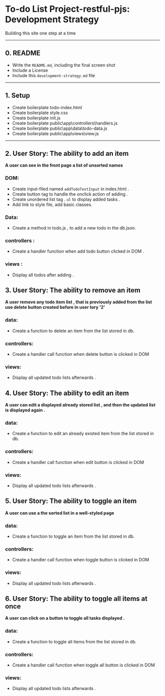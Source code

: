 # To-do List Project-restful-pjs: Development Strategy

Building this site one step at a time

---

## 0. README

- Write the `README.md`, including the final screen shot
- Include a License
- Include this `development-strategy.md` file

---

## 1. Setup

- Create boilerplate todo-index.html
- Create boilerplate style.css
- Create boilerplate init.js
- Create boilerplate public\app\controllers\handlers.js
- Create boilerplate public\app\data\todo-data.js
- Create boilerplate public\app\views\view.js

---

## 2. User Story: The ability to add an item

**A user can see in the front page a list of unsorted names**

### DOM:

- Create input-filed named `addTodoTextInput` in index.html .
- Create button tag to handle the onclick action of adding .
- Create unordered list tag . `ul` to display added tasks .
- Add link to style file, add basic classes.

### Data:

- Create a method in todo.js , to add a new todo in the db.json.

### controllers :

- Create a handler function when add todo button clicked in DOM .

### views :

- Display all todos after adding .

## 3. User Story: The ability to remove an item

**A user remove any todo item list , that is previously added from the list use delete button created before in user tory '2'**

### data:

- Create a function to delete an item from the list stored in db.

### controllers:

- Create a handler call function when delete button is clicked in DOM

### views:

- Display all updated todo lists afterwards .

## 4. User Story: The ability to edit an item

**A user can edit a displayed already stored list , and then the updated list is displayed again .**

### data:

- Create a function to edit an already existed item from the list stored in db.

### controllers:

- Create a handler call function when edit button is clicked in DOM

### views:

- Display all updated todo lists afterwards .

## 5. User Story: The ability to toggle an item

**A user can use a the sorted list in a well-styled page**

### data:

- Create a function to toggle an item from the list stored in db.

### controllers:

- Create a handler call function when toggle button is clicked in DOM

### views:

- Display all updated todo lists afterwards .

## 6. User Story: The ability to toggle all items at once

**A user can click on a button to toggle all tasks displayed .**

### data:

- Create a function to toggle all items from the list stored in db.

### controllers:

- Create a handler call function when toggle all button is clicked in DOM

### views:

- Display all updated todo lists afterwards .
